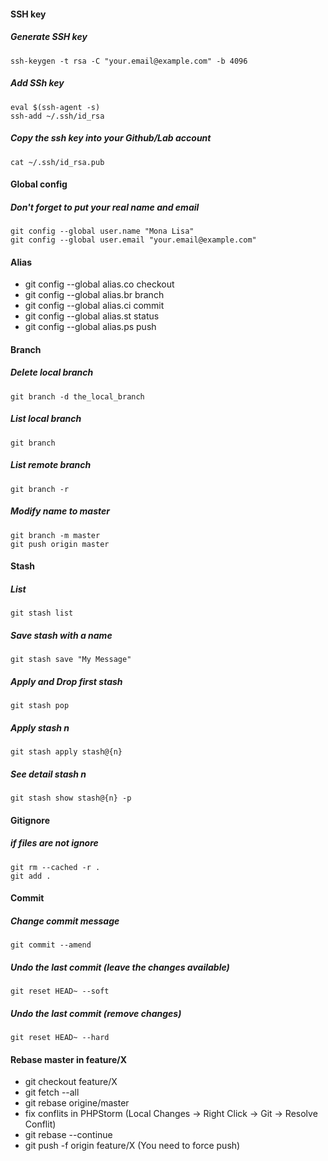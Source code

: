 #### SSH key
##### Generate SSH key
```ssh-keygen -t rsa -C "your.email@example.com" -b 4096```
##### Add SSh key
```
eval $(ssh-agent -s)
ssh-add ~/.ssh/id_rsa
```
##### Copy the ssh key into your Github/Lab account
```cat ~/.ssh/id_rsa.pub```
#### Global config 
##### Don't forget to put your real name and email 
```
git config --global user.name "Mona Lisa"
git config --global user.email "your.email@example.com"
```
#### Alias
- git config --global alias.co checkout 
- git config --global alias.br branch 
- git config --global alias.ci commit 
- git config --global alias.st status 
- git config --global alias.ps push 
#### Branch
##### Delete local branch
```git branch -d the_local_branch```
##### List local branch
```git branch```
##### List remote branch
```git branch -r```
##### Modify name to master
```
git branch -m master
git push origin master
```
#### Stash
##### List 
```git stash list```
##### Save stash with a name
```git stash save "My Message"```
##### Apply and Drop first stash
```git stash pop```
##### Apply stash n
```git stash apply stash@{n}```
##### See detail stash n
```git stash show stash@{n} -p```
#### Gitignore
##### if files are not ignore
```
git rm --cached -r .
git add .
```
#### Commit
##### Change commit message
```git commit --amend```
##### Undo the last commit (leave the changes available)
```git reset HEAD~ --soft```
##### Undo the last commit (remove changes)
```git reset HEAD~ --hard```
#### Rebase master in feature/X
- git checkout feature/X
- git fetch --all
- git rebase origine/master
- fix conflits in PHPStorm (Local Changes -> Right Click -> Git -> Resolve Conflit)
- git rebase --continue
- git push -f origin feature/X (You need to force push)
